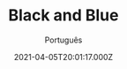 ---
id: '6e36d51e-1ab9-44e2-8ede-d0ebab72bee1'
type: 'movie' # Filme, Série, Anime
title: "Black and Blue"
synopsis: ["Após presenciar e filmar o assassinato de um jovem traficante por policiais corruptos, a oficial novata Alicia West (Naomie Harris) se une a Mouse (Tyrese Gibson), que está disposto a ajudá-la a escapar dos criminosos que querem vingança e da polícia que deseja destruir a gravação incriminadora.",
]
originalTitle: "Black and Blue"
date: '2021-04-05T20:01:17.000Z'
update: '2021-04-05T20:01:17.000Z'
releaseDate: '2019-10-25T03:00:00.000Z'
imdb:
  rating: '6.4' # 8.5
  id: '' # tt0470752
duration: '1h 49m'
trailer:
  urls: [
    'QCfSeVCr7ng',
  ]
tags: ['720p']
genre: ['Ação', 'Crime', 'Drama'] #
quality: 'HDCAM' # BluRay, WEB-DL, HDTV, WEB-DL4K, WEB-DLe
format: 'Mkv' # MKV, MP4, TS
audio: 'Inglês' # Dublado, Legendado, Dual Audio, Dub & Leg
subtitle: 'Português' # Português, inglês,
size: '1.39 GB' # 4.8 GB
audioQuality: 8,5
videoQuality: 8,5
directors: []
#  - name: 'Lana Wachowski'
#    image: ''
#  - name: 'Lilly Wachowski'
#    image: ''
cast: []
#  - name: 'Keanu Reeves'
#    image: ''
#    characterName: 'Neo'
writers: []
#  - name: ''
#    image: ''
maturityRating:
  age: '' # L , 10, 12, 14, 16, 18
  topics: [''] # Violence, Illegal drugs, Inappropriate Language, Legal Drugs, Sexual Content, Extreme Violence
###########################################
download:
  
  - url: 'magnet:?xt=urn:btih:025a88db3090680b2f01bdc250337d43691fea2c&dn=Black%20and%20Blue%202019%20LEGENDADO%20(720p-HDCAM)%20LAPUMiA&tr=udp%3a%2f%2ftracker.opentrackr.org%3a1337%2fannounce&tr=udp%3a%2f%2ftracker.opentrackr.org%3a1337%2fannounce&tr=udp%3a%2f%2ftracker.openbittorrent.com%3a80%2fannounce&tr=udp%3a%2f%2ftracker.openbittorrent.com%3a80%2fannounce&tr=udp%3a%2f%2ftracker.openbittorrent.com%3a80%2fannounce&tr=udp%3a%2f%2ftracker.trackerfix.com%3a83%2fannounce&tr=udp%3a%2f%2ftracker.coppersurfer.tk%3a6969%2fannounce&tr=udp%3a%2f%2ftracker.leechers-paradise.org%3a6969%2fannounce&tr=udp%3a%2f%2feddie4.nl%3a6969%2fannounce&tr=udp%3a%2f%2fp4p.arenabg.com%3a1337%2fannounce&tr=udp%3a%2f%2fexplodie.org%3a6969%2fannounce&tr=udp%3a%2f%2fzer0day.ch%3a1337%2fannounce&tr=udp%3a%2f%2ftracker.opentrackr.org%3a1337%2fannounce'
    resolution: '720p' # 720p, 1080p, 4K,
    audio: 'Legendado' # Dublado, Legendado, Dual Audio
    size: '' # 4.8 GB
    quality: '' # BluRay, WEB-DL
    format: '' # MKV
images:
  cover: '/assets/movies/black-and-blue.jpg'
  background: '/assets/movies/'
---